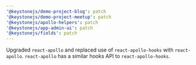 ```yaml
---
'@keystonejs/demo-project-blog': patch
'@keystonejs/demo-project-meetup': patch
'@keystonejs/apollo-helpers': patch
'@keystonejs/app-admin-ui': patch
'@keystonejs/fields': patch
---
```


Upgraded `react-apollo` and replaced use of `react-apollo-hooks` with `react-apollo`. `react-apollo` has a similar hooks API to `react-apollo-hooks`.
